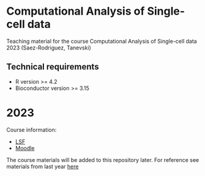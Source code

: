 # Computational Analysis of Single-cell data

Teaching material for the course Computational Analysis of Single-cell data 2023 (Saez-Rodriguez, Tanevski)


## Technical requirements

- R version >= 4.2
- Bioconductor version >= 3.15


# 2023

Course information: 
- [LSF](https://lsf.uni-heidelberg.de/qisserver/rds?state=verpublish&status=init&vmfile=no&publishid=384927&moduleCall=webInfo&publishConfFile=webInfo&publishSubDir=veranstaltung)
- [Moodle](https://moodle.uni-heidelberg.de/enrol/index.php?id=16062)

The course materials will be added to this repository later. For reference see materials from last year [here](https://github.com/saezlab/Singlecell_course_2022)
